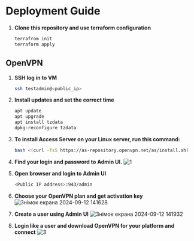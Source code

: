 # Deployment Guide
1. **Clone this repository and use terraform configuration**
    ```sh
    terrafrom init
    terraform apply
    ```
## OpenVPN

1. **SSH log in to VM**
    ```sh
    ssh testadmin@<public_ip>
    ```

2. **Install updates and set the correct time**
    ```sh
    apt update
    apt upgrade
    apt install tzdata
    dpkg-reconfigure tzdata
    ```

3. **To install Access Server on your Linux server, run this command:**
    ```sh
    bash <(curl -fsS https://as-repository.openvpn.net/as/install.sh)
    ```

4. **Find your login and password to Admin UI.**
    ![1](https://github.com/user-attachments/assets/8fe52255-96bd-421e-bf56-c3640a36f5fc)

5. **Open browser and login to Admin UI**
    ```sh
    <Public IP address>:943/admin
    ```

6. **Choose your OpenVPN plan and get activation key**
![Знімок екрана 2024-09-12 141628](https://github.com/user-attachments/assets/90444687-dd32-4e31-8f13-8ea9dfcda578)

7. **Create a user using Admin UI**
![Знімок екрана 2024-09-12 141932](https://github.com/user-attachments/assets/4c1d7838-30c8-42c4-9535-cf35ef7ad1ef)

8. **Login like a user and download OpenVPN for your platform and connect**
![3](https://github.com/user-attachments/assets/576b28ab-0b0f-4abc-9b21-10fb72015a88)

